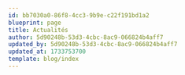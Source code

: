```yaml
---
id: bb7030a0-86f8-4cc3-9b9e-c22f191bd1a2
blueprint: page
title: Actualités
author: 5d90248b-53d3-4cbc-8ac9-066824b4aff7
updated_by: 5d90248b-53d3-4cbc-8ac9-066824b4aff7
updated_at: 1733753700
template: blog/index
---
```

